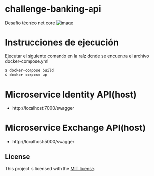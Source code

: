 # challenge-banking-api
Desafío técnico net core
![image](https://user-images.githubusercontent.com/18255776/136705403-5cea581f-9c65-464a-9996-fab7e7300281.png)

# Instrucciones de ejecución

Ejecutar el siguiente comando en la raíz donde se encuentra el archivo docker-compose.yml

```bash
$ docker-compose build
$ docker-compose up
```

# Microservice Identity API(host)
- http://localhost:7000/swagger

# Microservice Exchange API(host)
- http://localhost:5000/swagger

## License

This project is licensed with the [MIT license](LICENSE).
